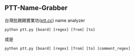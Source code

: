 PTT-Name-Grabber
---

台灣批踢踢實業坊([ptt.cc](https://ptt.cc)) name analyzer  

```
python ptt.py [board] [regex] [from] [to]
```

或是

```
python ptt.py [board] [regex] [from] [to] [comment_regex]
```
